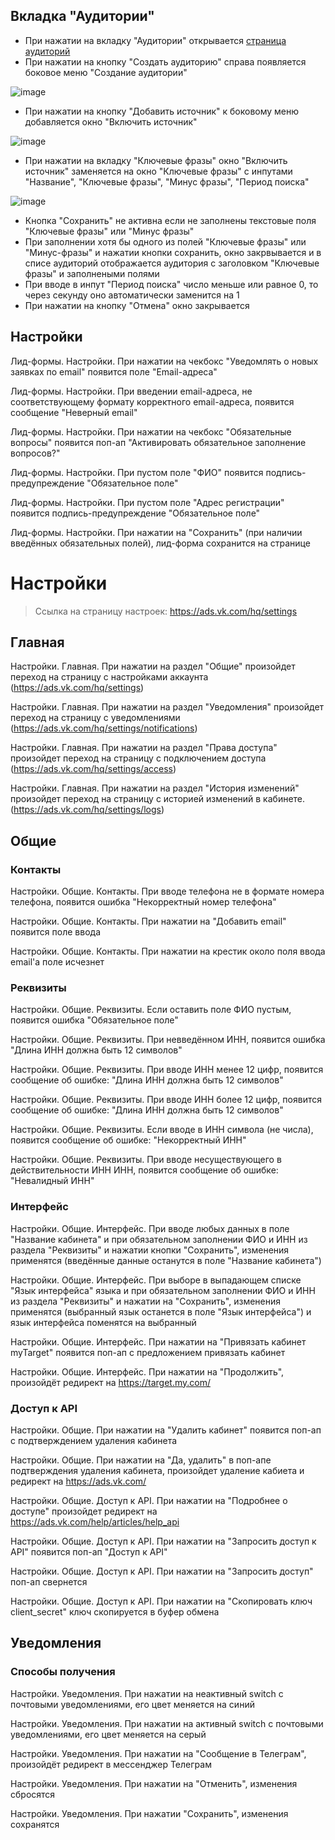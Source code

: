 ## Вкладка "Аудитории"
* При нажатии на вкладку "Аудитории" открывается [страница аудиторий](https://ads.vk.com/hq/audience)
* При нажатии на кнопку "Создать аудиторию" справа появляется боковое меню "Создание аудитории"

![image](assets/create.png)

* При нажатии на кнопку "Добавить источник" к боковому меню добавляется окно "Включить источник"

![image](assets/enable_src.png)

* При нажатии на вкладку "Ключевые фразы" окно "Включить источник" заменяется на окно "Ключевые фразы" с инпутами "Название", "Ключевые фразы", "Минус фразы", "Период поиска"

![image](assets/key_phrase.png)

* Кнопка "Сохранить" не активна если не заполнены текстовые поля "Ключевые фразы" или "Минус фразы"
* При заполнении хотя бы одного из полей "Ключевые фразы" или "Минус-фразы" и нажатии кнопки сохранить, окно закрвывается и в списе аудиторий отображается аудитория с заголовком "Ключевые фразы" и заполнеными полями
* При вводе в инпут "Период поиска" число меньше или равное 0, то через секунду оно автоматически заменится на 1
* При нажатии на кнопку "Отмена" окно закрывается


## Настройки

Лид-формы. Настройки. При нажатии на чекбокс "Уведомлять о новых заявках по email" появится поле "Email-адреса"

Лид-формы. Настройки. При введении email-адреса, не соответствующему формату корректного email-адреса, появится сообщение "Неверный email"

Лид-формы. Настройки. При нажатии на чекбокс "Обязательные вопросы" появится поп-ап "Активировать обязательное заполнение вопросов?"

Лид-формы. Настройки. При пустом поле "ФИО" появится подпись-предупреждение "Обязательное поле"

Лид-формы. Настройки. При пустом поле "Адрес регистрации" появится подпись-предупреждение "Обязательное поле"

Лид-формы. Настройки. При нажатии на "Сохранить" (при наличии введённых обязательных полей), лид-форма сохранится на странице


# Настройки

> Ссылка на страницу настроек: https://ads.vk.com/hq/settings

## Главная

Настройки. Главная. При нажатии на раздел "Общие" произойдет переход на страницу с настройками аккаунта (https://ads.vk.com/hq/settings)

Настройки. Главная. При нажатии на раздел "Уведомления" произойдет переход на страницу с уведомлениями (https://ads.vk.com/hq/settings/notifications)

Настройки. Главная. При нажатии на раздел "Права доступа" произойдет переход на страницу с подключением доступа (https://ads.vk.com/hq/settings/access)

Настройки. Главная. При нажатии на раздел "История изменений" произойдет переход на страницу с историей изменений в кабинете. (https://ads.vk.com/hq/settings/logs)

## Общие

### Контакты

Настройки. Общие. Контакты. При вводе телефона не в формате номера телефона, появится ошибка "Некорректный номер телефона"

Настройки. Общие. Контакты. При нажатии на "Добавить email" появится поле ввода

Настройки. Общие. Контакты. При нажатии на крестик около поля ввода email'a поле исчезнет

### Реквизиты

Настройки. Общие. Реквизиты. Если оставить поле ФИО пустым, появится ошибка "Обязательное поле"

Настройки. Общие. Реквизиты. При невведённом ИНН, появится ошибка "Длина ИНН должна быть 12 символов"

Настройки. Общие. Реквизиты. При вводе ИНН менее 12 цифр, появится сообщение об ошибке: "Длина ИНН должна быть 12 символов"

Настройки. Общие. Реквизиты. При вводе ИНН более 12 цифр, появится сообщение об ошибке: "Длина ИНН должна быть 12 символов"

Настройки. Общие. Реквизиты. Если вводе в ИНН символа (не числа), появится сообщение об ошибке: "Некорректный ИНН"

Настройки. Общие. Реквизиты. При вводе несуществующего в действительности ИНН ИНН, появится сообщение об ошибке: "Невалидный ИНН"

### Интерфейс

Настройки. Общие. Интерфейс. При вводе любых данных в поле "Название кабинета" и при обязательном заполнении ФИО и ИНН из раздела "Реквизиты" и нажатии кнопки "Сохранить", изменения применятся (введённые данные останутся в поле "Название кабинета")

Настройки. Общие. Интерфейс. При выборе в выпадающем списке "Язык интерфейса" языка и при обязательном заполнении ФИО и ИНН из раздела "Реквизиты" и нажатии на "Сохранить", изменения применятся (выбранный язык останется в поле "Язык интерфейса") и язык интерфейса поменятся на выбранный

Настройки. Общие. Интерфейс. При нажатии на "Привязать кабинет myTarget" появится поп-ап с предложением привязать кабинет

Настройки. Общие. Интерфейс. При нажатии на "Продолжить", произойдёт редирект на https://target.my.com/

### Доступ к API

Настройки. Общие. При нажатии на "Удалить кабинет" появится поп-ап с подтверждением удаления кабинета

Настройки. Общие. При нажатии на "Да, удалить" в поп-апе подтверждения удаления кабинета, произойдет удаление кабиета и редирект на https://ads.vk.com/

Настройки. Общие. Доступ к API. При нажатии на "Подробнее о доступе" произойдет редирект на https://ads.vk.com/help/articles/help_api

Настройки. Общие. Доступ к API. При нажатии на "Запросить доступ к API" появится поп-ап "Доступ к API"

Настройки. Общие. Доступ к API. При нажатии на "Запросить доступ" поп-ап свернется

Настройки. Общие. Доступ к API. При нажатии на "Скопировать ключ client_secret" ключ скопируется в буфер обмена

## Уведомления

### Способы получения

Настройки. Уведомления. При нажатии на неактивный switch с почтовыми уведомлениями, его цвет меняется на синий

Настройки. Уведомления. При нажатии на активный switch с почтовыми уведомлениями, его цвет меняется на серый

Настройки. Уведомления. При нажатии на "Сообщение в Телеграм", произойдёт редирект в мессенджер Телеграм

Настройки. Уведомления. При нажатии на "Отменить", изменения сбросятся

Настройки. Уведомления. При нажатии "Сохранить", изменения сохранятся
